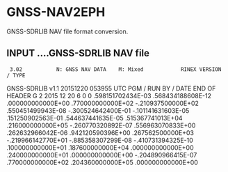 # GNSS-NAV2EPH
 GNSS-SDRLIB NAV file format conversion.  

INPUT ....GNSS-SDRLIB NAV file
------
     3.02           N: GNSS NAV DATA    M: Mixed            RINEX VERSION / TYPE
GNSS-SDRLIB v1.1                        20151220 053955 UTC PGM / RUN BY / DATE
                                                            END OF HEADER
G 2 2015 12 20  6  0  0  .598151702434E-03  .568434188608E-12  .000000000000E+00
      .770000000000E+02 -.210937500000E+02  .550451499943E-08 -.300524642400E-01
     -.101141631603E-05  .151250902563E-01  .544637441635E-05  .515367741013E+04
      .216000000000E+05 -.260770320892E-07  .556963070833E+00  .262632966042E-06
      .942120590396E+00  .267562500000E+03 -.219966142770E+01 -.885358307299E-08
     -.410731394325E-10  .100000000000E+01  .187600000000E+04  .000000000000E+00
      .240000000000E+01  .000000000000E+00 -.204890966415E-07  .770000000000E+02
      .204360000000E+05  .000000000000E+00
      
 
